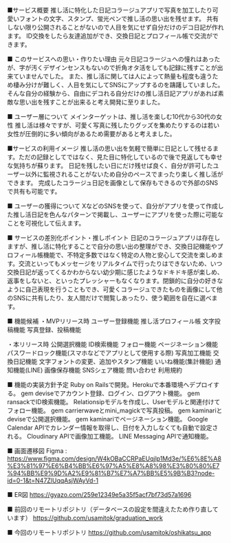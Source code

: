 ■サービス概要 推し活に特化した日記コラージュアプリで写真を加工したり可愛いフォントの文字、スタンプ、蛍光ペンで推し活の思い出を残せます。 共有しない限り公開されることがないので人目を気にせず自分だけのデコ日記が作れます。 ID交換をしたら友達追加ができ、交換日記とプロフィール帳で交流ができます。

■ このサービスへの思い・作りたい理由 元々日記コラージュへの憧れはあったが、字が汚くデザインセンスもないので折角オタ活をしても記録に残すことが出来ていませんでした。 また、推し活に関しては人によって熱量も程度も違うため棲み分けが難しく、人目を気にしてSNSにアップするのを躊躇していました。 そんな自分の経験から、自由にデコれる自分だけの推し活日記アプリがあれば素敵な思い出を残すことが出来ると考え開発に至りました。

■ ユーザー層について メインターゲットは、推し活を楽しむ10代から30代の女性 推し活は様々ですが、可愛く写真に残したりグッズを集めたりするのは若い女性が圧倒的に多い傾向があるため需要があると考えました。

■サービスの利用イメージ 推し活の思い出を気軽で簡単に日記として残せるます。ただの記録としてではなく、見た目に特化しているので後で見返しても幸せな気持ちが蘇ります。 日記を残したい日にだけ残せば良く、自分が許可したユーザー以外に監視されることがないため自分のペースでまったり楽しく推し活ができます。 完成したコラージュ日記を画像として保存もできるので外部のSNSで共有も可能です。

■ ユーザーの獲得について XなどのSNSを使って、自分がアプリを使って作成した推し活日記を色んなパターンで掲載し、ユーザーにアプリを使った際に可能なことを可視化して伝えます。

■ サービスの差別化ポイント・推しポイント 日記のコラージュアプリは存在しますが、推し活に特化することで自分の思い出の整理ができ、交換日記機能やプロフィール帳機能で、不特定多数ではなく特定の人物と安心して交流を楽しめます。交流といってもメッセージをリアルタイムで行ったりはできないため、いつ交換日記が返ってくるかわからない幼少期に感じたようなドキドキ感が楽しめ、返事をしないと、といったプレッシャーもなくなります。閉鎖的に自分の好きなように自己表現を行うこともでき、可愛くコラージュできたものを画像にして他のSNSに共有したり、友人間だけで閲覧しあったり、使う範囲を自在に選べます。

■ 機能候補 ・MVPリリース時 ユーザー登録機能 推し活プロフィール帳 文字投稿機能 写真登録、投稿機能

・本リリース時 公開選択機能 ID検索機能 フォロー機能 ページネーション機能 パスワードロック機能(スマホなどでアプリとして使用する際) 写真加工機能 交換日記機能 文字フォントの変更、追加やスタンプ機能 いいね機能(集計機能) 通知機能(LINE) 画像保存機能 SNSシェア機能 問い合わせ 利用規約

■ 機能の実装方針予定 Ruby on Railsで開発。Herokuで本番環境へデプロイする。 gem deviseでアカウント登録、ログイン、ログアウト機能。 gem ransackでID検索機能。 Relationsipモデルを作成し、Userモデルと関連付けてフォロー機能。 gem carrierwaveとmini_magickで写真投稿。 gem kaminariとdeviseで公開選択機能。 gem kaminariでページネーション機能。 Google Calendar APIでカレンダー情報を取得し、日付を入力しなくても自動で設定される。 Cloudinary APIで画像加工機能。 LINE Messaging APIで通知機能。

■ 画面遷移図 Figma : https://www.figma.com/design/W4kOBaCCRPaEUqjlp1Md3e/%E6%8E%A8%E3%81%97%E6%B4%BB%E6%97%A5%E8%A8%98%E3%80%80%E7%94%BB%E9%9D%A2%E9%81%B7%E7%A7%BB%E5%9B%B3?node-id=0-1&t=N47ZlUqqAsjWAyVd-1

■ ER図 https://gyazo.com/259e12349e5a35f5acf7bf73d57a1696

■ 前回のリモートリポジトリ（データベースの設定を間違えたため作り直しています）
https://github.com/usamitok/graduation_work

■ 今回のリモートリポジトリ
https://github.com/usamitok/oshikatsu_app